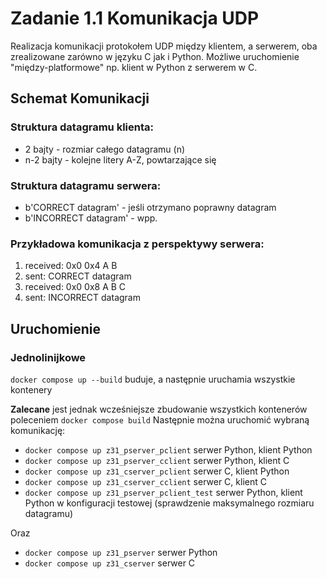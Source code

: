 # Zadanie 1.1 Komunikacja UDP

Realizacja komunikacji protokołem UDP między klientem, a serwerem, oba zrealizowane zarówno w języku C jak i Python. Możliwe uruchomienie "między-platformowe" np. klient w Python z serwerem w C.

## Schemat Komunikacji

### Struktura datagramu klienta:
- 2 bajty - rozmiar całego datagramu (n)
- n-2 bajty - kolejne litery A-Z, powtarzające się

### Struktura datagramu serwera:
- b'CORRECT datagram' - jeśli otrzymano poprawny datagram
- b'INCORRECT datagram' - wpp.


### Przykładowa komunikacja z perspektywy serwera:
1. received: 0x0 0x4 A B
2. sent: CORRECT datagram
3. received: 0x0 0x8 A B C
4. sent: INCORRECT datagram


## Uruchomienie

### Jednolinijkowe
`docker compose up --build` buduje, a następnie uruchamia wszystkie kontenery

**Zalecane** jest jednak wcześniejsze zbudowanie wszystkich kontenerów poleceniem `docker compose build`
Następnie można uruchomić wybraną komunikację:
- `docker compose up z31_pserver_pclient` serwer Python, klient Python
- `docker compose up z31_pserver_cclient` serwer Python, klient C
- `docker compose up z31_cserver_pclient` serwer C, klient Python
- `docker compose up z31_cserver_cclient` serwer C, klient C
- `docker compose up z31_pserver_pclient_test` serwer Python, klient Python w konfiguracji testowej
(sprawdzenie maksymalnego rozmiaru datagramu)

Oraz
- `docker compose up z31_pserver` serwer Python
- `docker compose up z31_cserver` serwer C
